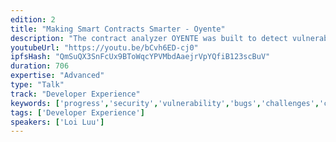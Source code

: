 ```yaml
---
edition: 2
title: "Making Smart Contracts Smarter - Oyente"
description: "The contract analyzer OYENTE was built to detect vulnerabilities in smart contracts and will soon be released as open source. This presentation will give an overview of Oyente and how it can me used to make smart contracts smarter."
youtubeUrl: "https://youtu.be/bCvh6ED-cj0"
ipfsHash: "QmSuQX3SnFcUx9BToWqcYPVMbdAaejrVpYQfiB123scBuV"
duration: 706
expertise: "Advanced"
type: "Talk"
track: "Developer Experience"
keywords: ['progress','security','vulnerability','bugs','challenges','contributions','dependency']
tags: ['Developer Experience']
speakers: ['Loi Luu']
---
```

